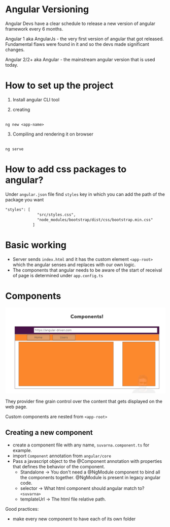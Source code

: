 # Angular Versioning 

Angular Devs have a clear schedule to release a new version of angular framework every 6 months.

Angular 1 aka AngularJs - the very first version of angular that got released. Fundamental flaws were found in it and so the devs made significant changes.

Angular 2/2+ aka Angular - the mainstream angular version that is used today. 

# How to set up the project

1) Install angular CLI tool

2) creating

```

ng new <app-name>

```

3) Compiling and rendering it on browser

```

ng serve

```

# How to add css packages to angular?

Under `angular.json` file find `styles` key in which you can add the path of the package you want

```
"styles": [
              "src/styles.css",
              "node_modules/bootstrap/dist/css/bootstrap.min.css"
            ]
```

# Basic working

- Server sends `index.html` and it has the custom element `<app-root>` which the angular senses and replaces with our own logic. 
- The components that angular needs to be aware of the start of receival of page is determined under `app.config.ts`

# Components

![components](notes/image.png)

They provider fine grain control over the content that gets displayed on the web page.

Custom components are nested from `<app-root>`

## Creating a new component

- create a component file with any name, `suvarna.component.ts` for example.
-  import `Component` annotation from `angular/core`
- Pass a javascript object to the @Component annotation with properties that defines the behavior of the component.
  - Standalone -> You don't need a @NgModule component to bind all the components together. @NgModule is present in legacy angular code.
  - selector -> What html component should angular match to? `<suvarna>` 
  - templateUrl -> The html file relative path.

Good practices:
- make every new component to have each of its own folder